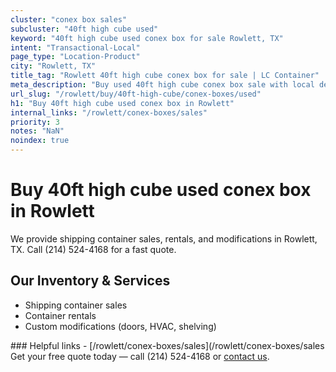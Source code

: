 ```yaml
---
cluster: "conex box sales"
subcluster: "40ft high cube used"
keyword: "40ft high cube used conex box for sale Rowlett, TX"
intent: "Transactional-Local"
page_type: "Location-Product"
city: "Rowlett, TX"
title_tag: "Rowlett 40ft high cube conex box for sale | LC Container"
meta_description: "Buy used 40ft high cube conex box sale with local delivery in Rowlett, TX. LC Container — local Since 2003. Request a fast quote today."
url_slug: "/rowlett/buy/40ft-high-cube/conex-boxes/used"
h1: "Buy 40ft high cube used conex box in Rowlett"
internal_links: "/rowlett/conex-boxes/sales"
priority: 3
notes: "NaN"
noindex: true
---
```


# Buy 40ft high cube used conex box in Rowlett

We provide shipping container sales, rentals, and modifications in Rowlett, TX. Call (214) 524-4168 for a fast quote.

## Our Inventory & Services
- Shipping container sales
- Container rentals
- Custom modifications (doors, HVAC, shelving)

<div data-section="internal-links">
### Helpful links
- [/rowlett/conex-boxes/sales](/rowlett/conex-boxes/sales
</div>

<div data-section="cta">
Get your free quote today — call (214) 524-4168 or <a href="/contact">contact us</a>.
</div>

<script type="application/ld+json">{"@context":"https://schema.org","@type":"FAQPage","mainEntity":[{"@type":"Question","name":"How much does delivery cost in Rowlett, TX?","acceptedAnswer":{"@type":"Answer","text":"Delivery costs vary by distance and container size. Most deliveries in Rowlett, TX range from $150-$300. Call (214) 524-4168 for an exact quote based on your specific location."}},{"@type":"Question","name":"Do you offer financing or payment plans?","acceptedAnswer":{"@type":"Answer","text":"We accept major credit cards, checks, and can discuss commercial terms for bulk purchases. Call (214) 524-4168 to discuss options."}},{"@type":"Question","name":"Can you customize containers in Rowlett, TX?","acceptedAnswer":{"@type":"Answer","text":"Yes — we perform modifications like doors, HVAC, insulation, and shelving. Request a custom quote at (214) 524-4168 or via our contact form."}}]}</script>

